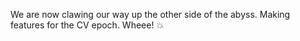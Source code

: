 We are now clawing our way up the other side of the abyss. Making features for the CV epoch. Wheee! :boom:
